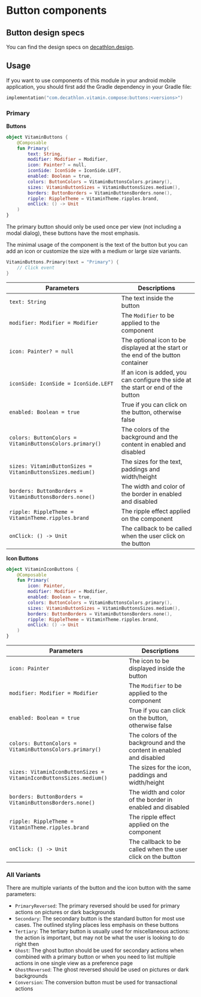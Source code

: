 # Button components

## Button design specs

You can find the design specs on [decathlon.design](https://www.decathlon.design/).

## Usage

If you want to use components of this module in your android mobile application, you should
first add the Gradle dependency in your Gradle file:

```kotlin
implementation("com.decathlon.vitamin.compose:buttons:<versions>")
```

### Primary

**Buttons**

```kotlin
object VitaminButtons {
    @Composable
    fun Primary(
        text: String,
        modifier: Modifier = Modifier,
        icon: Painter? = null,
        iconSide: IconSide = IconSide.LEFT,
        enabled: Boolean = true,
        colors: ButtonColors = VitaminButtonsColors.primary(),
        sizes: VitaminButtonSizes = VitaminButtonsSizes.medium(),
        borders: ButtonBorders = VitaminButtonsBorders.none(),
        ripple: RippleTheme = VitaminTheme.ripples.brand,
        onClick: () -> Unit
    )
}
```

The primary button should only be used once per view (not including a modal dialog), 
these buttons have the most emphasis.

The minimal usage of the component is the text of the button but you can add an icon or customize
the size with a medium or large size variants.

```kotlin
VitaminButtons.Primary(text = "Primary") {
    // Click event
}
```

Parameters | Descriptions
-- | --
`text: String` | The text inside the button
`modifier: Modifier = Modifier` | The `Modifier` to be applied to the component
`icon: Painter? = null` | The optional icon to be displayed at the start or the end of the button container
`iconSide: IconSide = IconSide.LEFT` | If an icon is added, you can configure the side at the start or end of the button
`enabled: Boolean = true` | True if you can click on the button, otherwise false
`colors: ButtonColors = VitaminButtonsColors.primary()` | The colors of the background and the content in enabled and disabled
`sizes: VitaminButtonSizes = VitaminButtonsSizes.medium()` | The sizes for the text, paddings and width/height
`borders: ButtonBorders = VitaminButtonsBorders.none()` | The width and color of the border in enabled and disabled
`ripple: RippleTheme = VitaminTheme.ripples.brand` | The ripple effect applied on the component
`onClick: () -> Unit` | The callback to be called when the user click on the button


**Icon Buttons**

```kotlin
object VitaminIconButtons {
    @Composable
    fun Primary(
        icon: Painter,
        modifier: Modifier = Modifier,
        enabled: Boolean = true,
        colors: ButtonColors = VitaminButtonsColors.primary(),
        sizes: VitaminButtonSizes = VitaminButtonsSizes.medium(),
        borders: ButtonBorders = VitaminButtonsBorders.none(),
        ripple: RippleTheme = VitaminTheme.ripples.brand,
        onClick: () -> Unit
    )
}

```
Parameters | Descriptions
-- | --
`icon: Painter` | The icon to be displayed inside the button
`modifier: Modifier = Modifier` | The `Modifier` to be applied to the component
`enabled: Boolean = true` | True if you can click on the button, otherwise false
`colors: ButtonColors = VitaminButtonsColors.primary()` | The colors of the background and the content in enabled and disabled
`sizes: VitaminIconButtonSizes = VitaminIconButtonsSizes.medium()` | The sizes for the icon, paddings and width/height
`borders: ButtonBorders = VitaminButtonsBorders.none()` | The width and color of the border in enabled and disabled
`ripple: RippleTheme = VitaminTheme.ripples.brand` | The ripple effect applied on the component
`onClick: () -> Unit` | The callback to be called when the user click on the button

### All Variants

There are multiple variants of the button and the icon button with the same parameters:

* `PrimaryReversed`: The primary reversed should be used for primary actions on pictures or dark backgrounds
* `Secondary`: The secondary button is the standard button for most use cases. The outlined styling places less emphasis on these buttons
* `Tertiary`: The tertiary button is usually used for miscellaneous actions: the action is important, but may not be what the user is looking to do right then
* `Ghost`: The ghost button should be used for secondary actions when combined with a primary button or when you need to list multiple actions in one single view as a preference page
* `GhostReversed`: The ghost reversed should be used on pictures or dark backgrounds
* `Conversion`: The conversion button must be used for transactional actions
